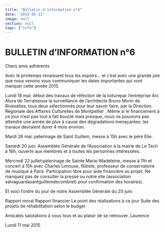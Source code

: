 ```yaml
---
title: "Bulletin d'information n°6"
date: "2015-05-11"
image: null
section: null
tags: ["info"]
---
```


# BULLETIN d’INFORMATION n°6

Chers amis adhérents

Avec le printemps renaissent tous les espoirs… et c’est avec une grande joie que nous venons vous communiquer les dates importantes qui vont marquer cette année 2015.

Lundi 18 mai: début des travaux de réfection de la toiturepar l’entreprise Arc Atura de Terratssous la surveillance de l’architecte Bruno Morin de Rivesaltes, tous deux sélectionnés pour leur savoir faire, par la Direction Régionale des Affaires Culturelles de Montpellier . Même si le financement à ce jour n’est pas tout à fait bouclé mais presque, nous ne pouvions pas attendre une année de plus à cause des dégradations menaçantes; les travaux devraient durer 4 mois environ.

Mardi 26 mai: pélerinage de Saint Guillem, messe à 15h avec le père Elie.

Samedi 20 juin: Assemblée Générale de l’Association à la mairie de Le Tech à 16h, ouverte aux membres et à toutes les personnes intéressées.

Mercredi 22 juillet:pélerinage de Sainte Marie-Madeleine, messe à 11h et concert à 15h avec Charles Limouse, flûtiste, professeur de conservatoire de musique à Paris. Participation libre pour aide financière au projet. Ne manquez pas de consulter la presse ou notre site (association salvaguardasantguillemdecombret) pour confirmation des horaires).

Et voici l’ordre du jour de notre Assemblée Générale du 20 juin:

Rapport moral
Rapport financier
Le point des réalisations à ce jour
Suite des projets de réhabilitation selon le budget

Amicales salutations à vous tous et au plaisir de se retrouver.
Laurence

Lundi 11 mai 2015
